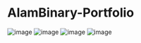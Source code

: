 # AlamBinary-Portfolio
![image](https://user-images.githubusercontent.com/86626270/219976642-d2832836-cc2c-4b4f-bdd2-87a7747d4e0d.png)
![image](https://user-images.githubusercontent.com/86626270/219976696-24701b67-5393-443e-ae8a-45768c928b4c.png)
![image](https://user-images.githubusercontent.com/86626270/219976662-547779a1-c60f-40ec-8ca4-641611372434.png)
![image](https://user-images.githubusercontent.com/86626270/219976678-daad1a27-31d1-402b-8976-c236297ead29.png)
